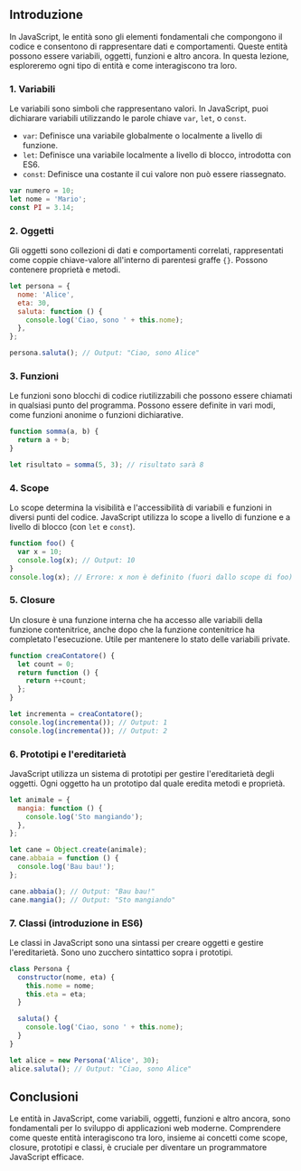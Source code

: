 <!-- @format -->

## Introduzione

In JavaScript, le entità sono gli elementi fondamentali che compongono il codice e consentono di rappresentare dati e comportamenti. Queste entità possono essere variabili, oggetti, funzioni e altro ancora. In questa lezione, esploreremo ogni tipo di entità e come interagiscono tra loro.

### 1. Variabili

Le variabili sono simboli che rappresentano valori. In JavaScript, puoi dichiarare variabili utilizzando le parole chiave `var`, `let`, o `const`.

- `var`: Definisce una variabile globalmente o localmente a livello di funzione.
- `let`: Definisce una variabile localmente a livello di blocco, introdotta con ES6.
- `const`: Definisce una costante il cui valore non può essere riassegnato.

```javascript
var numero = 10;
let nome = 'Mario';
const PI = 3.14;
```

### 2. Oggetti

Gli oggetti sono collezioni di dati e comportamenti correlati, rappresentati come coppie chiave-valore all'interno di parentesi graffe `{}`. Possono contenere proprietà e metodi.

```javascript
let persona = {
  nome: 'Alice',
  eta: 30,
  saluta: function () {
    console.log('Ciao, sono ' + this.nome);
  },
};

persona.saluta(); // Output: "Ciao, sono Alice"
```

### 3. Funzioni

Le funzioni sono blocchi di codice riutilizzabili che possono essere chiamati in qualsiasi punto del programma. Possono essere definite in vari modi, come funzioni anonime o funzioni dichiarative.

```javascript
function somma(a, b) {
  return a + b;
}

let risultato = somma(5, 3); // risultato sarà 8
```

### 4. Scope

Lo scope determina la visibilità e l'accessibilità di variabili e funzioni in diversi punti del codice. JavaScript utilizza lo scope a livello di funzione e a livello di blocco (con `let` e `const`).

```javascript
function foo() {
  var x = 10;
  console.log(x); // Output: 10
}
console.log(x); // Errore: x non è definito (fuori dallo scope di foo)
```

### 5. Closure

Un closure è una funzione interna che ha accesso alle variabili della funzione contenitrice, anche dopo che la funzione contenitrice ha completato l'esecuzione. Utile per mantenere lo stato delle variabili private.

```javascript
function creaContatore() {
  let count = 0;
  return function () {
    return ++count;
  };
}

let incrementa = creaContatore();
console.log(incrementa()); // Output: 1
console.log(incrementa()); // Output: 2
```

### 6. Prototipi e l'ereditarietà

JavaScript utilizza un sistema di prototipi per gestire l'ereditarietà degli oggetti. Ogni oggetto ha un prototipo dal quale eredita metodi e proprietà.

```javascript
let animale = {
  mangia: function () {
    console.log('Sto mangiando');
  },
};

let cane = Object.create(animale);
cane.abbaia = function () {
  console.log('Bau bau!');
};

cane.abbaia(); // Output: "Bau bau!"
cane.mangia(); // Output: "Sto mangiando"
```

### 7. Classi (introduzione in ES6)

Le classi in JavaScript sono una sintassi per creare oggetti e gestire l'ereditarietà. Sono uno zucchero sintattico sopra i prototipi.

```javascript
class Persona {
  constructor(nome, eta) {
    this.nome = nome;
    this.eta = eta;
  }

  saluta() {
    console.log('Ciao, sono ' + this.nome);
  }
}

let alice = new Persona('Alice', 30);
alice.saluta(); // Output: "Ciao, sono Alice"
```

## Conclusioni

Le entità in JavaScript, come variabili, oggetti, funzioni e altro ancora, sono fondamentali per lo sviluppo di applicazioni web moderne. Comprendere come queste entità interagiscono tra loro, insieme ai concetti come scope, closure, prototipi e classi, è cruciale per diventare un programmatore JavaScript efficace.
